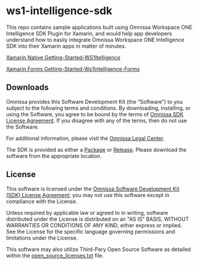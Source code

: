 # ws1-intelligence-sdk

This repo contains sample applications built using Omnissa Workspace ONE Intelligence SDK Plugin for Xamarin, and would help app developers understand how to easily integrate Omnissa Workspace ONE Intelligence SDK into their Xamarin apps in matter of minutes.

[Xamarin Native Getting-Started-WS1Itelligence](Getting-Started-WS1Itelligence.md)

[Xamarin Forms Getting-Started-Ws1Intelligence-Forms](Getting-Started-Ws1Intelligence-Forms.md)

## Downloads

Omnissa provides this Software Development Kit (the “Software”) to you subject to the following terms and conditions. By downloading, installing, or using the Software, you agree to be bound by the terms of [Omnissa SDK License Agreement](https://static.omnissa.com/sites/default/files/omnissa-sdk-agreement.pdf). If you disagree with any of the terms, then do not use the Software.

For additional information, please visit the [Omnissa Legal Center](https://www.omnissa.com/legal-center/).

The SDK is provided as either a [Package](https://github.com/orgs/euc-releases/packages) or [Release](https://github.com/euc-releases/wsone-sdk-xamarin/releases). Please download the software from the appropriate location.

## License

This software is licensed under the [Omnissa Software Development Kit (SDK) License Agreement](https://static.omnissa.com/sites/default/files/omnissa-sdk-agreement.pdf); you may not use this software except in compliance with the License.

Unless required by applicable law or agreed to in writing, software distributed under the License is distributed on an "AS IS" BASIS, WITHOUT WARRANTIES OR CONDITIONS OF ANY KIND, either express or implied. See the License for the specific language governing permissions and limitations under the License.

This software may also utilize Third-Pary Open Source Software as detailed within the [open_source_licenses.txt](open_source_licenses.txt) file.

